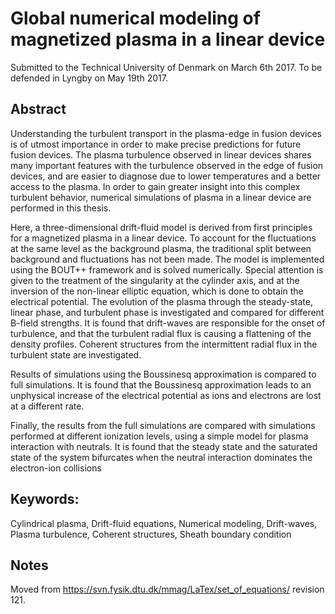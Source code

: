 # Global numerical modeling of magnetized plasma in a linear device

Submitted to the Technical University of Denmark on March 6th 2017.
To be defended in Lyngby on May 19th 2017.

## Abstract

Understanding the turbulent transport in the plasma-edge in fusion devices is of utmost importance in order to make precise predictions for future fusion devices.
The plasma turbulence observed in linear devices shares many important features with the turbulence observed in the edge of fusion devices, and are easier to diagnose due to lower temperatures and a better access to the plasma.
In order to gain greater insight into this complex turbulent behavior, numerical simulations of plasma in a linear device are performed in this thesis.

Here, a three-dimensional drift-fluid model is derived from first principles for a magnetized plasma in a linear device.
To account for the fluctuations at the same level as the background plasma, the traditional split between background and fluctuations has not been made.
The model is implemented using the BOUT++ framework and is solved numerically.
Special attention is given to the treatment of the singularity at the cylinder axis, and at the inversion of the non-linear elliptic equation, which is done to obtain the electrical potential.
The evolution of the plasma through the steady-state, linear phase, and turbulent phase is investigated and compared for different B-field strengths.
It is found that drift-waves are responsible for the onset of turbulence, and that the turbulent radial flux is causing a flattening of the density profiles.
Coherent structures from the intermittent radial flux in the turbulent state are investigated.

Results of simulations using the Boussinesq approximation is compared to full simulations.
It is found that the Boussinesq approximation leads to an unphysical increase of the electrical potential as ions and electrons are lost at a different rate.

Finally, the results from the full simulations are compared with simulations performed at different ionization levels, using a simple model for plasma interaction with neutrals.
It is found that the steady state and the saturated state of the system bifurcates when the neutral interaction dominates the electron-ion collisions

## Keywords:

Cylindrical plasma, Drift-fluid equations, Numerical modeling, Drift-waves, Plasma turbulence, Coherent structures, Sheath boundary condition

## Notes
Moved from https://svn.fysik.dtu.dk/mmag/LaTex/set_of_equations/ revision 121.
